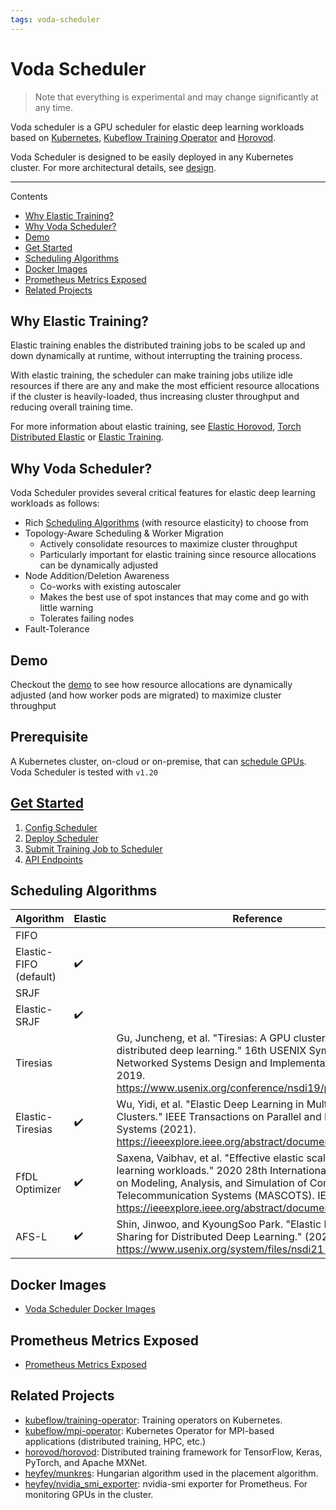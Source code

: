 ```yaml
---
tags: voda-scheduler
---
```


# Voda Scheduler

> Note that everything is experimental and may change significantly at any time.

Voda scheduler is a GPU scheduler for elastic deep learning workloads based on [Kubernetes](https://github.com/kubernetes/kubernetes), [Kubeflow Training Operator](https://github.com/kubeflow/training-operator) and [Horovod](https://github.com/horovod/horovod).


Voda Scheduler is designed to be easily deployed in any Kubernetes cluster. For more architectural details, see [design](https://github.com/heyfey/vodascheduler/blob/main/doc/design/voda-scheduler-design.md).

---

Contents
- [Why Elastic Training?](#Why-Elastic-Training)
- [Why Voda Scheduler?](#Why-Voda-Scheduler)
- [Demo](#Demo)
- [Get Started](#Get-Started)
- [Scheduling Algorithms](#Scheduling-Algorithms)
- [Docker Images](#Docker-Images)
- [Prometheus Metrics Exposed](#Prometheus-Metrics-Exposed)
- [Related Projects](#Related-Projects)

## Why Elastic Training?

Elastic training enables the distributed training jobs to be scaled up and down dynamically at runtime, without interrupting the training process.

With elastic training, the scheduler can make training jobs utilize idle resources if there are any and make the most efficient resource allocations if the cluster is heavily-loaded, thus increasing cluster throughput and reducing overall training time.

For more information about elastic training, see [Elastic Horovod](https://horovod.readthedocs.io/en/stable/elastic_include.html), [Torch Distributed Elastic](https://pytorch.org/docs/stable/distributed.elastic.html) or [Elastic Training](https://github.com/skai-x/elastic-training).

## Why Voda Scheduler?

Voda Scheduler provides several critical features for elastic deep learning workloads as follows:

- Rich [Scheduling Algorithms](#Scheduling-Algorithms) (with resource elasticity) to choose from
- Topology-Aware Scheduling & Worker Migration
    -  Actively consolidate resources to maximize cluster throughput
    -  Particularly important for elastic training since resource allocations can be dynamically adjusted
- Node Addition/Deletion Awareness
    - Co-works with existing autoscaler
    - Makes the best use of spot instances that may come and go with little warning
    - Tolerates failing nodes
- Fault-Tolerance

## Demo

Checkout the [demo](https://youtu.be/M1sUd_-0LnQ) to see how resource allocations are dynamically adjusted (and how worker pods are migrated) to maximize cluster throughput

## Prerequisite

A Kubernetes cluster, on-cloud or on-premise, that can [schedule GPUs](https://kubernetes.io/docs/tasks/manage-gpus/scheduling-gpus/). Voda Scheduler is tested with `v1.20`

## [Get Started](https://github.com/heyfey/vodascheduler/blob/main/doc/get-started.md)

1. [Config Scheduler](https://github.com/heyfey/vodascheduler/blob/main/doc/get-started.md#Config-Scheduler)
2. [Deploy Scheduler](https://github.com/heyfey/vodascheduler/blob/main/doc/get-started.md#Deploy-Scheduler)
3. [Submit Training Job to Scheduler](https://github.com/heyfey/vodascheduler/blob/main/doc/get-started.md#Submit-Training-Job-to-Scheduler)
4. [API Endpoints](https://github.com/heyfey/vodascheduler/blob/main/doc/apis.md)


## Scheduling Algorithms


| Algorithm | Elastic | Reference |
| -------- | -------- | -------- |
| FIFO   |     |      |
| Elastic-FIFO (default)     | :heavy_check_mark:    |      |
| SRJF             |     |      |
| Elastic-SRJF     | :heavy_check_mark:    |      |
| Tiresias         |     | Gu, Juncheng, et al. "Tiresias: A GPU cluster manager for distributed deep learning." 16th USENIX Symposium on Networked Systems Design and Implementation (NSDI 19). 2019. https://www.usenix.org/conference/nsdi19/presentation/gu     |
| Elastic-Tiresias | :heavy_check_mark:    | Wu, Yidi, et al. "Elastic Deep Learning in Multi-Tenant GPU Clusters." IEEE Transactions on Parallel and Distributed Systems (2021). https://ieeexplore.ieee.org/abstract/document/9373916     |
| FfDL Optimizer   | :heavy_check_mark:    | Saxena, Vaibhav, et al. "Effective elastic scaling of deep learning workloads." 2020 28th International Symposium on Modeling, Analysis, and Simulation of Computer and Telecommunication Systems (MASCOTS). IEEE, 2020. https://ieeexplore.ieee.org/abstract/document/9285954     |
| AFS-L            | :heavy_check_mark:    | Shin, Jinwoo, and KyoungSoo Park. "Elastic Resource Sharing for Distributed Deep Learning." (2021) https://www.usenix.org/system/files/nsdi21-hwang.pdf     |


## Docker Images

- [Voda Scheduler Docker Images](https://github.com/heyfey/vodascheduler/tree/main/docker)

## Prometheus Metrics Exposed

- [Prometheus Metrics Exposed](https://github.com/heyfey/vodascheduler/tree/main/doc/prometheus-metrics-exposed.md)

## Related Projects

- [kubeflow/training-operator](https://github.com/kubeflow/training-operator): Training operators on Kubernetes.
- [kubeflow/mpi-operator](https://github.com/kubeflow/mpi-operator): Kubernetes Operator for MPI-based applications (distributed training, HPC, etc.)
- [horovod/horovod](https://github.com/horovod/horovod): Distributed training framework for TensorFlow, Keras, PyTorch, and Apache MXNet.
- [heyfey/munkres](https://github.com/heyfey/munkres): Hungarian algorithm used in the placement algorithm.
- [heyfey/nvidia_smi_exporter](https://github.com/heyfey/nvidia_smi_exporter): nvidia-smi exporter for Prometheus. For monitoring GPUs in the cluster.
